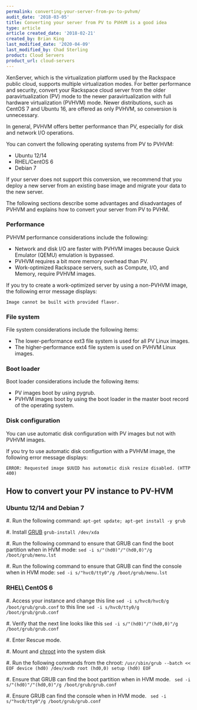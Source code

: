 ```yaml
---
permalink: converting-your-server-from-pv-to-pvhvm/
audit_date: '2018-03-05'
title: Converting your server from PV to PVHVM is a good idea
type: article
article created_date: '2018-02-21'
created_by: Brian King
last_modified_date: '2020-04-09'
last_modified_by: Chad Sterling
product: Cloud Servers
product_url: cloud-servers
---
```


XenServer, which is the virtualization platform used by the Rackspace public cloud, supports multiple
virtualization modes. For better performance and security, convert your Rackspace cloud server from
the older paravirtualization (PV) mode to the newer paravirtualization with full hardware
virtualization (PVHVM) mode. Newer distributions, such as CentOS 7 and Ubuntu 16, are offered as only
PVHVM, so conversion is unnecessary.

In general, PVHVM offers better performance than PV, especially for disk and network I/O operations.

You can convert the following operating systems from PV to PVHVM:

- Ubuntu 12/14
- RHEL/CentOS 6
- Debian 7

If your server does not support this conversion, we recommend that you deploy a new server from an existing base image and
migrate your data to the new server.

The following sections describe some advantages and disadvantages of PVHVM and explains how to convert your server from PV to PVHM.

### Performance

PVHVM performance considerations include the following:

-  Network and disk I/O are faster with PVHVM images because Quick Emulator (QEMU) emulation is bypassed.
-  PVHVM requires a bit more memory overhead than PV.
-  Work-optimized Rackspace servers, such as Compute, I/O, and Memory, require PVHVM images.

If you try to create a work-optimized server by using a non-PVHVM image, the following error message displays:

`Image cannot be built with provided flavor.`

### File system

File system considerations include the following items:

-  The lower-performance ext3 file system is used for all PV Linux images.
-  The higher-performance ext4 file system is used on PVHVM Linux images.

### Boot loader

Boot loader considerations include the following items:

-  PV images boot by using pygrub.
-  PVHVM images boot by using the boot loader in the master boot record of the operating system.

### Disk configuration

You can use automatic disk configuration with PV images but not with PVHVM images.

If you try to use automatic disk configurtion with a PVHVM image, the following error message displays:

`ERROR: Requested image $UUID has automatic disk resize disabled. (HTTP 400)`

## How to convert your PV instance to PV-HVM

### Ubuntu 12/14 and Debian 7

#. Run the following command:
    `apt-get update; apt-get install -y grub`

#. Install [GRUB](https://www.gnu.org/software/grub/manual/grub/html_node/Installing-GRUB-using-grub_002dinstall.html)
    `grub-install /dev/xda`

#. Run the following command to ensure that GRUB can find the boot partition when in HVM mode:
    `sed -i s/"(hd0)"/"(hd0,0)"/g /boot/grub/menu.lst`

#. Run the following command to ensure that GRUB can find the console when in HVM mode:
    `sed -i s/"hvc0/tty0"/g /boot/grub/menu.lst`

### RHEL\ CentOS 6

#. Access your instance and change this line `sed -i s/hvc0/hvc0/g /boot/grub/grub.conf`  to this line `sed -i s/hvc0/tty0/g /boot/grub/grub.conf`

#. Verify that the next line looks like this `sed -i s/"(hd0)"/"(hd0,0)"/g /boot/grub/grub.conf`

#. Enter Rescue mode.

#. Mount and [chroot](http://man7.org/linux/man-pages/man2/chroot.2.html) into the system disk

#. Run the following commands from the chroot:
    `/usr/sbin/grub --batch << EOF
    device (hd0) /dev/xvdb
    root (hd0,0)
    setup (hd0)
    EOF`

#. Ensure that GRUB can find the boot partition when in HVM mode.
    ` sed -i s/"(hd0)"/"(hd0,0)"/g /boot/grub/grub.conf`

#. Ensure GRUB can find the console when in HVM mode.
    ` sed -i s/"hvc0/tty0"/g /boot/grub/grub.conf`